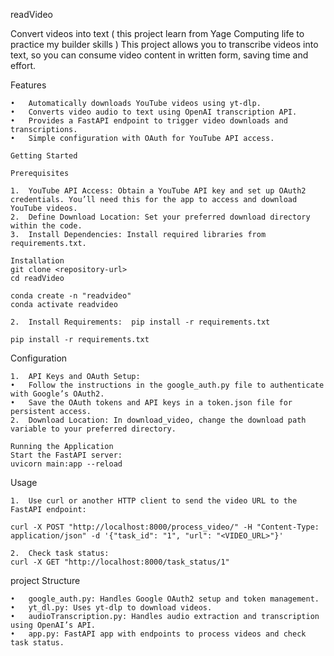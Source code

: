 readVideo

Convert videos into text ( this project learn from Yage Computing life to practice my builder skills ) 
This project allows you to transcribe videos into text, so you can consume video content in written form, saving time and effort.

Features

	•	Automatically downloads YouTube videos using yt-dlp.
	•	Converts video audio to text using OpenAI transcription API.
	•	Provides a FastAPI endpoint to trigger video downloads and transcriptions.
	•	Simple configuration with OAuth for YouTube API access.
	
	Getting Started
	
	Prerequisites

	1.	YouTube API Access: Obtain a YouTube API key and set up OAuth2 credentials. You’ll need this for the app to access and download YouTube videos.
	2.	Define Download Location: Set your preferred download directory within the code.
	3.	Install Dependencies: Install required libraries from requirements.txt.
	
	Installation
	git clone <repository-url>
	cd readVideo

	conda create -n "readvideo"
  	conda activate readvideo

	2.	Install Requirements:  pip install -r requirements.txt

	pip install -r requirements.txt

Configuration

	1.	API Keys and OAuth Setup:
	•	Follow the instructions in the google_auth.py file to authenticate with Google’s OAuth2.
	•	Save the OAuth tokens and API keys in a token.json file for persistent access.
	2.	Download Location: In download_video, change the download path variable to your preferred directory.
	
	Running the Application
	Start the FastAPI server:
	uvicorn main:app --reload


Usage

	1.	Use curl or another HTTP client to send the video URL to the FastAPI endpoint:

	curl -X POST "http://localhost:8000/process_video/" -H "Content-Type: application/json" -d '{"task_id": "1", "url": "<VIDEO_URL>"}'

	2.	Check task status:
	curl -X GET "http://localhost:8000/task_status/1"

project Structure

	•	google_auth.py: Handles Google OAuth2 setup and token management.
	•	yt_dl.py: Uses yt-dlp to download videos.
	•	audioTranscription.py: Handles audio extraction and transcription using OpenAI’s API.
	•	app.py: FastAPI app with endpoints to process videos and check task status.
